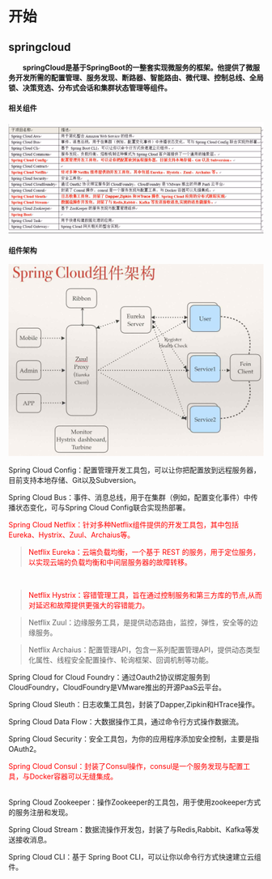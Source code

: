 # 开始

## springcloud

&emsp;&emsp;**springCloud是基于SpringBoot的一整套实现微服务的框架。他提供了微服务开发所需的配置管理、服务发现、断路器、智能路由、微代理、控制总线、全局锁、决策竞选、分布式会话和集群状态管理等组件。**

#### 相关组件

![](/assets/相关组件.png)

#### 组件架构

![](/assets/组件架构.png)

Spring Cloud Config：配置管理开发工具包，可以让你把配置放到远程服务器，目前支持本地存储、Git以及Subversion。  


Spring Cloud Bus：事件、消息总线，用于在集群（例如，配置变化事件）中传播状态变化，可与Spring Cloud Config联合实现热部署。  


<font color=red>Spring Cloud Netflix：针对多种Netflix组件提供的开发工具包，其中包括Eureka、Hystrix、Zuul、Archaius等。</font>  
 


> <font color=red> Netflix Eureka：云端负载均衡，一个基于 REST 的服务，用于定位服务，以实现云端的负载均衡和中间层服务器的故障转移。</font>  
 </br>


> <font color=red>Netflix Hystrix：容错管理工具，旨在通过控制服务和第三方库的节点,从而对延迟和故障提供更强大的容错能力。</font>  


> Netflix Zuul：边缘服务工具，是提供动态路由，监控，弹性，安全等的边缘服务。  


> Netflix Archaius：配置管理API，包含一系列配置管理API，提供动态类型化属性、线程安全配置操作、轮询框架、回调机制等功能。  


Spring Cloud for Cloud Foundry：通过Oauth2协议绑定服务到CloudFoundry，CloudFoundry是VMware推出的开源PaaS云平台。  


Spring Cloud Sleuth：日志收集工具包，封装了Dapper,Zipkin和HTrace操作。  


Spring Cloud Data Flow：大数据操作工具，通过命令行方式操作数据流。  


Spring Cloud Security：安全工具包，为你的应用程序添加安全控制，主要是指OAuth2。  


<font color=red> Spring Cloud Consul：封装了Consul操作，consul是一个服务发现与配置工具，与Docker容器可以无缝集成。  
</font>  </br>


Spring Cloud Zookeeper：操作Zookeeper的工具包，用于使用zookeeper方式的服务注册和发现。  


Spring Cloud Stream：数据流操作开发包，封装了与Redis,Rabbit、Kafka等发送接收消息。  


Spring Cloud CLI：基于 Spring Boot CLI，可以让你以命令行方式快速建立云组件。


